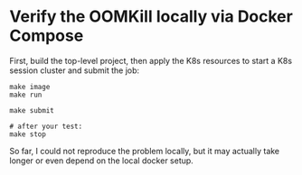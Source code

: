 # Verify the OOMKill locally via Docker Compose

First, build the top-level project, then apply the K8s resources to start a K8s
session cluster and submit the job:

```
make image
make run

make submit

# after your test:
make stop
```

So far, I could not reproduce the problem locally, but it may actually take
longer or even depend on the local docker setup.
